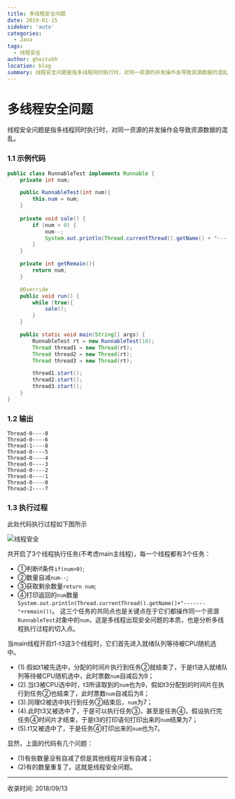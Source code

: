 ```yaml
---
title: 多线程安全问题
date: 2019-01-15
sidebar: 'auto'
categories:
  - Java
tags:
  - 线程安全
author: ghostxbh
location: blog
summary: 线程安全问题是指多线程同时执行时，对同一资源的并发操作会导致资源数据的混乱。
---
```

# 多线程安全问题

线程安全问题是指多线程同时执行时，对同一资源的并发操作会导致资源数据的混乱。

### 1.1 示例代码
```java
public class RunnableTest implements Runnable {
    private int num;

    public RunnableTest(int num){
        this.num = num;
    }
    
    private void sale() {
        if (num > 0) {
            num--;
            System.out.println(Thread.currentThread().getName() + "----" + getRemain());
        }
    }

    private int getRemain(){
        return num;
    }

    @Override
    public void run() {
        while (true){
            sale();
        }
    }

    public static void main(String[] args) {
        RunnableTest rt = new RunnableTest(10);
        Thread thread1 = new Thread(rt);
        Thread thread2 = new Thread(rt);
        Thread thread3 = new Thread(rt);

        thread1.start();
        thread2.start();
        thread3.start();
    }
}
```

### 1.2 输出
```
Thread-0----8
Thread-0----6
Thread-1----8
Thread-0----5
Thread-0----4
Thread-0----3
Thread-0----2
Thread-0----1
Thread-0----0
Thread-2----7
```
### 1.3 执行过程

此处代码执行过程如下图所示

![线程安全](http://file.uzykj.com/thread_security.png)

共开启了3个线程执行任务(不考虑main主线程)，每一个线程都有3个任务：

+ ①判断if条件`if(num>0)`;
+ ②数量自减`num--`;
+ ③获取剩余数量`return num`;
+ ④打印返回的`num`数量`System.out.println(Thread.currentThread().getName()+"-------"+remain())`。
这三个任务的共同点也是关键点在于它们都操作同一个资源`RunnableTest`对象中的`num`，这是多线程出现安全问题的本质，也是分析多线程执行过程的切入点。

当main线程开启t1-t3这3个线程时，它们首先进入就绪队列等待被CPU随机选中。
+ (1).假如t1被先选中，分配的时间片执行到任务②就结束了，于是t1进入就绪队列等待被CPU随机选中，此时票数`num`自减后为9；
+ (2).当t3被CPU选中时，t3所读取到的`num`也为9，假如t3分配到的时间片在执行到任务②也结束了，此时票数`num`自减后为8；
+ (3).同理t2被选中执行到任务②结束后，`num`为7；
+ (4).此时t3又被选中了，于是可以执行任务③，甚至是任务④，假设执行完任务④时间片才结束，于是t3的打印语句打印出来的`num`结果为7；
+ (5).t1又被选中了，于是任务④打印出来的`num`也为7。

显然，上面的代码有几个问题：
+ (1)有些数量没有自减了但是其他线程并没有自减；
+ (2)有的数量重复了。这就是线程安全问题。


---
收录时间: 2018/09/13

<Vssue :title="$title" />
